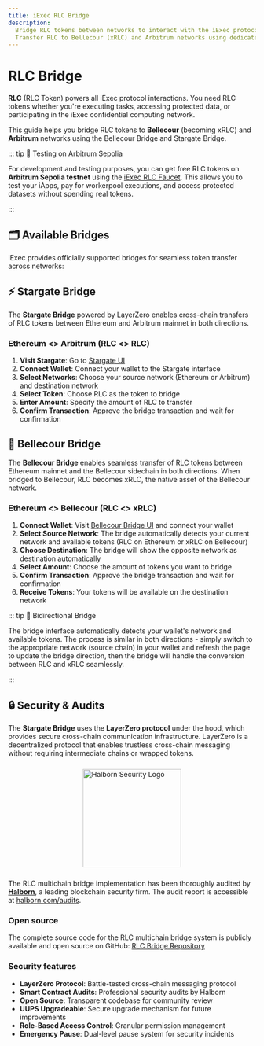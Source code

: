 ```yaml
---
title: iExec RLC Bridge
description:
  Bridge RLC tokens between networks to interact with the iExec protocol.
  Transfer RLC to Bellecour (xRLC) and Arbitrum networks using dedicated bridges
---
```


# RLC Bridge

**RLC** (RLC Token) powers all iExec protocol interactions. You need RLC tokens
whether you're executing tasks, accessing protected data, or participating in
the iExec confidential computing network.

This guide helps you bridge RLC tokens to **Bellecour** (becoming xRLC) and
**Arbitrum** networks using the Bellecour Bridge and Stargate Bridge.

::: tip 🧪 Testing on Arbitrum Sepolia

For development and testing purposes, you can get free RLC tokens on **Arbitrum Sepolia testnet** using the [iExec RLC Faucet](https://explorer.iex.ec/arbitrum-sepolia-testnet/faucet). This allows you to test your iApps, pay for workerpool executions, and access protected datasets without spending real tokens.

:::

## 🗂️ Available Bridges

iExec provides officially supported bridges for seamless token transfer across
networks:

<CardGrid>
  <ProjectCard
    title="Bellecour Bridge"
    description="Bridge RLC tokens between Ethereum mainnet and Bellecour sidechain"
    :icon-image="iexecLogoIcon"
    status="available"
    status-label="Live"
    button-label="Access Bridge"
    button-icon="mdi:bridge"
    button-href="https://bridge-bellecour.iex.ec/"
    button-rel="noreferrer"
  />
  
  <ProjectCard
    title="Stargate Bridge"
    description="Bridge RLC tokens between Ethereum and Arbitrum using LayerZero protocol"
    :icon-image="arbitrumLogoIcon"
    status="available"
    status-label="Live"
    button-label="Access Bridge"
    button-icon="mdi:bridge"
    button-href="https://stargate.finance/bridge"
    button-rel="noreferrer"
  />
</CardGrid>

## ⚡ Stargate Bridge

The **Stargate Bridge** powered by LayerZero enables cross-chain transfers of
RLC tokens between Ethereum and Arbitrum mainnet in both directions.

### Ethereum <> Arbitrum (RLC <> RLC)

1. **Visit Stargate**: Go to [Stargate UI](https://stargate.finance/bridge)
2. **Connect Wallet**: Connect your wallet to the Stargate interface
3. **Select Networks**: Choose your source network (Ethereum or Arbitrum) and
   destination network
4. **Select Token**: Choose RLC as the token to bridge
5. **Enter Amount**: Specify the amount of RLC to transfer
6. **Confirm Transaction**: Approve the bridge transaction and wait for
   confirmation

<ImageViewer
  :image-url-dark="stargateBridgeImage"
  image-alt="Stargate Bridge Interface"
  link-url="https://stargate.finance/bridge"
/>

## 🔄 Bellecour Bridge

The **Bellecour Bridge** enables seamless transfer of RLC tokens between
Ethereum mainnet and the Bellecour sidechain in both directions. When bridged to
Bellecour, RLC becomes xRLC, the native asset of the Bellecour network.

### Ethereum <> Bellecour (RLC <> xRLC)

1. **Connect Wallet**: Visit
   [Bellecour Bridge UI](https://bridge-bellecour.iex.ec/) and connect your
   wallet
2. **Select Source Network**: The bridge automatically detects your current
   network and available tokens (RLC on Ethereum or xRLC on Bellecour)
3. **Choose Destination**: The bridge will show the opposite network as
   destination automatically
4. **Select Amount**: Choose the amount of tokens you want to bridge
5. **Confirm Transaction**: Approve the bridge transaction and wait for
   confirmation
6. **Receive Tokens**: Your tokens will be available on the destination network

<ImageViewer
  :image-url-dark="bellecourBridgeImage"
  image-alt="Bellecour Bridge Process"
  link-url="https://bridge-bellecour.iex.ec/"
/>

::: tip 🔄 Bidirectional Bridge

The bridge interface automatically detects your wallet's network and available
tokens. The process is similar in both directions - simply switch to the
appropriate network (source chain) in your wallet and refresh the page to update
the bridge direction, then the bridge will handle the conversion between RLC and
xRLC seamlessly.

:::

## 🔒 Security & Audits

The **Stargate Bridge** uses the **LayerZero protocol** under the hood, which
provides secure cross-chain communication infrastructure. LayerZero is a
decentralized protocol that enables trustless cross-chain messaging without
requiring intermediate chains or wrapped tokens.

<div style="display: flex; align-items: center; justify-content: center; margin: 1.5rem 0;">
  <a href="https://halborn.com/audits" target="_blank" rel="noopener noreferrer">
    <img :src="halbornLogoIcon" alt="Halborn Security Logo" style="height: 200px;" />
  </a>
</div>

The RLC multichain bridge implementation has been thoroughly audited by
[**Halborn**](https://www.halborn.com/), a leading blockchain security firm. The
audit report is accessible at
[halborn.com/audits](https://www.halborn.com/audits/iexec/rlc-multichain-bridge-979ae0).

### Open source

The complete source code for the RLC multichain bridge system is publicly
available and open source on GitHub:
[RLC Bridge Repository](https://github.com/iExecBlockchainComputing/rlc-multichain)

### Security features

- **LayerZero Protocol**: Battle-tested cross-chain messaging protocol
- **Smart Contract Audits**: Professional security audits by Halborn
- **Open Source**: Transparent codebase for community review
- **UUPS Upgradeable**: Secure upgrade mechanism for future improvements
- **Role-Based Access Control**: Granular permission management
- **Emergency Pause**: Dual-level pause system for security incidents

<script setup>
import ImageViewer from '@/components/ImageViewer.vue';
import CardGrid from '@/components/CardGrid.vue';
import ProjectCard from '@/components/ProjectCard.vue';

// Assets
import iexecLogoIcon from '@/assets/icons/iexec-logo.png';
import arbitrumLogoIcon from '@/assets/icons/arbitrum.svg';
import bellecourBridgeImage from '@/assets/tooling-&-explorers/bridge/bellecour-bridge.png';
import stargateBridgeImage from '@/assets/tooling-&-explorers/bridge/stargate-bridge.png';
import halbornLogoIcon from '@/assets/icons/halborn.svg';
</script>

